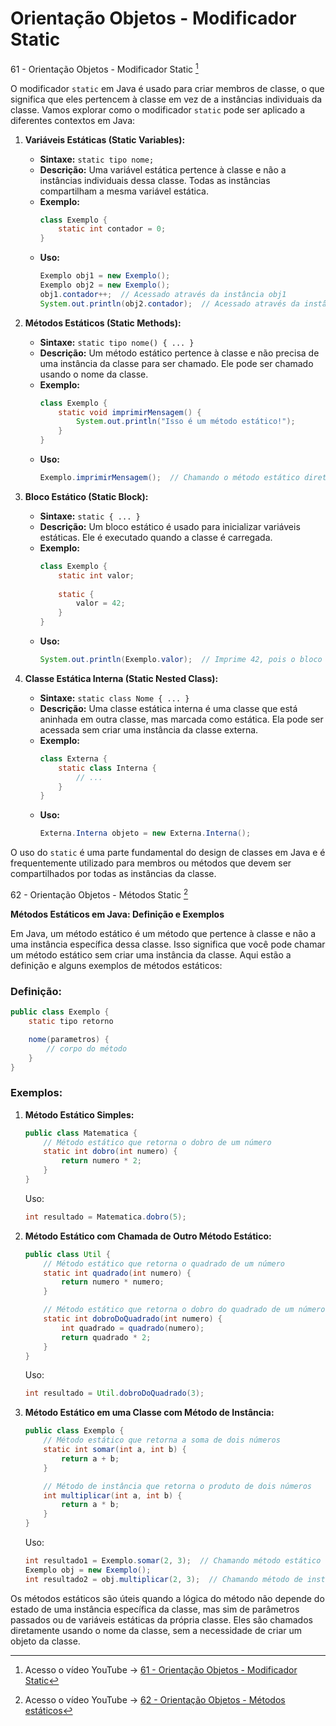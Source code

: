 # Orientação Objetos - Modificador Static

61 - Orientação Objetos - Modificador Static [^01]

[^01]: Acesso o vídeo YouTube ->  [61 - Orientação Objetos - Modificador Static](https://abre.ai/hjy7)

O modificador `static` em Java é usado para criar membros de classe, o que significa que eles pertencem à classe em vez
de a instâncias individuais da classe. Vamos explorar como o modificador `static` pode ser aplicado a diferentes
contextos em Java:

1. **Variáveis Estáticas (Static Variables):**
    - **Sintaxe:** `static tipo nome;`
    - **Descrição:** Uma variável estática pertence à classe e não a instâncias individuais dessa classe. Todas as
      instâncias compartilham a mesma variável estática.
    - **Exemplo:**
      ```java
      class Exemplo {
          static int contador = 0;
      }
      ```
    - **Uso:**
      ```java
      Exemplo obj1 = new Exemplo();
      Exemplo obj2 = new Exemplo();
      obj1.contador++;  // Acessado através da instância obj1
      System.out.println(obj2.contador);  // Acessado através da instância obj2
      ```

2. **Métodos Estáticos (Static Methods):**
    - **Sintaxe:** `static tipo nome() { ... }`
    - **Descrição:** Um método estático pertence à classe e não precisa de uma instância da classe para ser chamado. Ele
      pode ser chamado usando o nome da classe.
    - **Exemplo:**
      ```java
      class Exemplo {
          static void imprimirMensagem() {
              System.out.println("Isso é um método estático!");
          }
      }
      ```
    - **Uso:**
      ```java
      Exemplo.imprimirMensagem();  // Chamando o método estático diretamente pela classe
      ```

3. **Bloco Estático (Static Block):**
    - **Sintaxe:** `static { ... }`
    - **Descrição:** Um bloco estático é usado para inicializar variáveis estáticas. Ele é executado quando a classe é
      carregada.
    - **Exemplo:**
      ```java
      class Exemplo {
          static int valor;
 
          static {
              valor = 42;
          }
      }
      ```
    - **Uso:**
      ```java
      System.out.println(Exemplo.valor);  // Imprime 42, pois o bloco estático já foi executado
      ```

4. **Classe Estática Interna (Static Nested Class):**
    - **Sintaxe:** `static class Nome { ... }`
    - **Descrição:** Uma classe estática interna é uma classe que está aninhada em outra classe, mas marcada como
      estática. Ela pode ser acessada sem criar uma instância da classe externa.
    - **Exemplo:**
      ```java
      class Externa {
          static class Interna {
              // ...
          }
      }
      ```
    - **Uso:**
      ```java
      Externa.Interna objeto = new Externa.Interna();
      ```

O uso do `static` é uma parte fundamental do design de classes em Java e é frequentemente utilizado para membros ou
métodos que devem ser compartilhados por todas as instâncias da classe.

62 - Orientação Objetos - Métodos Static [^02]

[^02]: Acesso o vídeo YouTube ->  [62 - Orientação Objetos - Métodos estáticos](https://abre.ai/hjXy)


**Métodos Estáticos em Java: Definição e Exemplos**

Em Java, um método estático é um método que pertence à classe e não a uma instância específica dessa classe. Isso
significa que você pode chamar um método estático sem criar uma instância da classe. Aqui estão a definição e alguns
exemplos de métodos estáticos:

### Definição:

```java
public class Exemplo {
    static tipo retorno

    nome(parametros) {
        // corpo do método
    }
}
```

### Exemplos:

1. **Método Estático Simples:**

   ```java
   public class Matematica {
       // Método estático que retorna o dobro de um número
       static int dobro(int numero) {
           return numero * 2;
       }
   }
   ```

   Uso:

   ```java
   int resultado = Matematica.dobro(5);
   ```

2. **Método Estático com Chamada de Outro Método Estático:**

   ```java
   public class Util {
       // Método estático que retorna o quadrado de um número
       static int quadrado(int numero) {
           return numero * numero;
       }

       // Método estático que retorna o dobro do quadrado de um número
       static int dobroDoQuadrado(int numero) {
           int quadrado = quadrado(numero);
           return quadrado * 2;
       }
   }
   ```

   Uso:

   ```java
   int resultado = Util.dobroDoQuadrado(3);
   ```

3. **Método Estático em uma Classe com Método de Instância:**

   ```java
   public class Exemplo {
       // Método estático que retorna a soma de dois números
       static int somar(int a, int b) {
           return a + b;
       }

       // Método de instância que retorna o produto de dois números
       int multiplicar(int a, int b) {
           return a * b;
       }
   }
   ```

   Uso:

   ```java
   int resultado1 = Exemplo.somar(2, 3);  // Chamando método estático
   Exemplo obj = new Exemplo();
   int resultado2 = obj.multiplicar(2, 3);  // Chamando método de instância
   ```

Os métodos estáticos são úteis quando a lógica do método não depende do estado de uma instância específica da classe,
mas sim de parâmetros passados ou de variáveis estáticas da própria classe. Eles são chamados diretamente usando o nome
da classe, sem a necessidade de criar um objeto da classe.